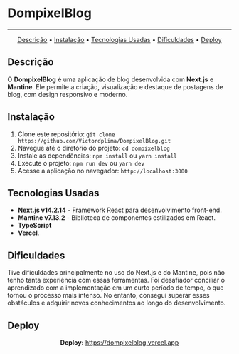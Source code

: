 <p align="center">
  <h1>DompixelBlog</h1>
</p>

---
<p align="center">
    <a href="#descricao">Descrição</a> •
    <a href="#instalacao">Instalação</a> •
    <a href="#tecnologias">Tecnologias Usadas</a> •
    <a href="#dificuldades">Dificuldades</a> •
    <a href="#deploy">Deploy</a>
</p>

<h2 id="descricao">Descrição</h2>
<p>
    O <strong>DompixelBlog</strong> é uma aplicação de blog desenvolvida com <strong>Next.js</strong> e <strong>Mantine</strong>.
    Ele permite a criação, visualização e destaque de postagens de blog, com design responsivo e moderno.
</p>

<h2 id="instalacao">Instalação</h2>
<ol>
    <li>Clone este repositório: <code>git clone https://github.com/Victordplima/DompixelBlog.git</code></li>
    <li>Navegue até o diretório do projeto: <code>cd dompixelblog</code></li>
    <li>Instale as dependências: <code>npm install</code> ou <code>yarn install</code></li>
    <li>Execute o projeto: <code>npm run dev</code> ou <code>yarn dev</code></li>
    <li>Acesse a aplicação no navegador: <code>http://localhost:3000</code></li>
</ol>

<h2 id="tecnologias">Tecnologias Usadas</h2>
<ul>
    <li><strong>Next.js v14.2.14</strong> - Framework React para desenvolvimento front-end.</li>
    <li><strong>Mantine v7.13.2</strong> - Biblioteca de componentes estilizados em React.</li>
    <li><strong>TypeScript</strong></li>
    <li><strong>Vercel</strong>.</li>
</ul>

<h2 id="dificuldades">Dificuldades</h2>
<p>
    Tive dificuldades principalmente no uso do Next.js e do Mantine, pois não tenho tanta experiência com essas ferramentas. Foi desafiador conciliar o aprendizado com a implementação em um curto período de tempo, o que tornou o processo mais intenso. No entanto, consegui superar esses obstáculos e adquirir novos conhecimentos ao longo do desenvolvimento.
</p>

<h2 id="deploy">Deploy</h2>
<p align="center">
    <strong>Deploy:</strong> <a href="https://dompixelblog.vercel.app">https://dompixelblog.vercel.app</a>
</p>
